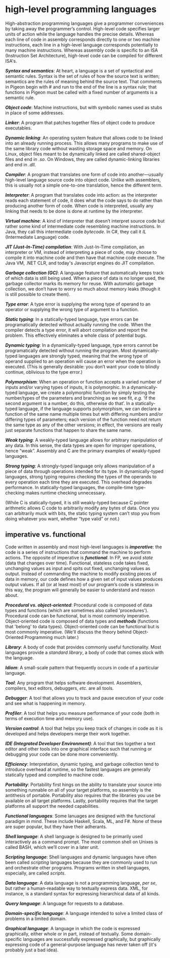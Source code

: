 

# high-level programming languages

High-abstraction programming languages give a programmer conveniences by taking away the programmer’s control. High-level code specifies larger units of action while the language handles the precise details. Whereas each line of code in assembly corresponds directly to one or two machine instructions, each line in a high-level language corresponds potentially to many machine instructions. Whereas assembly code is specific to an ISA (Instruction Set Architecture), high-level code can be compiled for different ISA's.

***Syntax and semantics***: At heart, a language is a set of syntactical and semantic rules. Syntax is the set of rules of how the source text is written; semantics are the rules of meaning behind the source text. That comments in Pigeon begin with # and run to the end of the line is a syntax rule; that functions in Pigeon must be called with a fixed number of arguments is a semantic rule.

***Object code***: Machine instructions, but with symbolic names used as stubs in place of some addresses.

***Linker***: A program that patches together files of object code to produce executables.

***Dynamic linking***: An operating system feature that allows code to be linked into an already running process. This allows many programs to make use of the same library code without wasting storage space and memory. On Linux, object files meant to be dynamically linked are called shared-object files and end in *.so*. On Windows, they are called dynamic-linking libraries and end in *.dll*.

***Compiler***: A program that translates one form of code into another—usually high-level language source code into object code. Unlike with assemblers, this is usually not a simple one-to-one translation, hence the different term.

***Interpreter***: A program that translates code into action: as the interpreter reads each statement of code, it does what the code says to do rather than producing another form of code. When code is interpreted, usually any linking that needs to be done is done at runtime by the interpreter.

***Virtual machine***: A kind of interpreter that doesn’t interpret source code but rather some kind of intermediate code resembling machine instructions. In Java, they call this intermediate code *bytecode*. In C#, they call it *IL* (Intermediate Language) code.

***JIT (Just-In-Time) compilation***: With Just-In-Time compilation, an interpreter or VM, instead of interpreting a piece of code, may choose to compile it into machine code and then have that machine code execute. The Java VM, .NET CLR, and today's Javascript engines do JIT compilation.

***Garbage collection (GC)***: A language feature that automatically keeps track of which data is still being used. When a piece of data is no longer used, the garbage collector marks its memory for reuse. With automatic garbage collection, we don’t have to worry so much about memory leaks (though it is still possible to create them).

***Type error***: A type error is supplying the wrong type of operand to an operator or supplying the wrong type of argument to a function.

***Static typing***: In a statically-typed language, type errors can be programatically detected without actually running the code. When the compiler detects a type error, it will abort compilation and report the problem. This effectively eliminates a whole class of potential bugs.

***Dynamic typing***: In a dynamically-typed language, type errors cannot be programatically detected without running the program. Most dynamically-typed languages are strongly typed, meaning that the wrong type of operand supplied to an operation will cause an error when the operation is executed. (This is generally desirable: you don’t want your code to blindly continue, oblivious to the type error.)

***Polymorphism***: When an operation or function accepts a varied number of inputs and/or varying types of inputs, it is polymorphic. In a dynamically-typed language, we create a polymorphic function by simply testing the number/types of the parameters and branching as we see fit, *e.g.* ‘if the second argument is a number, do this, otherwise do that’. In a statically-typed language, if the language supports polymorphism, we can declare a function of the same name multiple times but with differing numbers and/or differing types of parameters; each version of the function need not return the same type as any of the other versions; in effect, the versions are really just separate functions that happen to share the same name.

***Weak typing***: A weakly-typed language allows for arbitrary manipulation of any data. In this sense, the data types are open for improper operations, hence “weak”. Assembly and C are the primary examples of weakly-typed languages.

***Strong typing***: A strongly-typed language only allows manipulation of a piece of data through operations intended for its type. In dynamically-typed languages, strong typing requires checking the types of the operands to every operation each time they are executed. This overhead degrades performance. In statically-typed languages, the compile-time type-checking makes runtime checking unnecessary. 

(While C is statically-typed, it is still weakly-typed because C pointer arithmetic allows C code to arbitrarily modify any bytes of data. Once you can arbitrarily muck with bits, the static typing system can’t stop you from doing whatever you want, whether “type valid” or not.)

## imperative vs. functional

Code written in assembly and most high-level languages is ***imperative***: the code is a series of instructions that command the machine to perform actions. The opposite of imperative is ***functional***. In FP, we avoid *state* (data that changes over time). Functional, stateless code takes fixed, unchanging values as input and spits out fixed, unchanging values as output. Instead of commanding the machine to modify existing pieces of data in memory, our code defines how a given set of input values produces output values. If all (or at least most) of our program’s code is stateless in this way, the program will generally be easier to understand and reason about.

***Procedural vs. object-oriented***: Procedural code is composed of data types and functions (which are sometimes also called 'procedures'). Procedural code can be functional, but is most commonly imperative. Object-oriented code is composed of data types and ***methods*** (functions that 'belong' to data types). Object-oriented code can be functional but is most commonly imperative. (We'll discuss the theory behind Object-Oriented Programming much later.)

***Library***: A body of code that provides commonly useful functionality. Most languages provide a *standard library*, a body of code that comes stock with the language.

***Idiom***: A small-scale pattern that frequently occurs in code of a particular language.

***Tool***: Any program that helps software development. Assemblers, compilers, text editors, debuggers, *etc.* are all tools.

***Debugger***: A tool that allows you to track and pause execution of your code and see what is happening in memory.

***Profiler***: A tool that helps you measure performance of your code (both in terms of execution time and memory use).

***Version control***: A tool that helps you keep track of changes in code as it is developed and helps developers merge their work together.

***IDE (Integrated Developer Environment)***: A tool that ties together a text editor and other tools into one graphical interface such that running or debugging your code can be done more conveniently.

***Efficiency***: Interpretation, dynamic typing, and garbage collection tend to introduce overhead at runtime, so the fastest languages are generally statically typed and compiled to machine code.

***Portability***: Portability first hings on the ability to translate your source into something runnable on all of your target platforms, so assembly is the antithesis of portable. Portability also requires that the libraries you use be available on all target platforms. Lastly, portability requires that the target platforms all support the needed capabilities.

***Functional languages***: Some lanuages are designed with the functional paradigm in mind. These include Haskell, Scala, ML, and F#. None of these are super popular, but they have their adherants.

***Shell language***: A shell language is designed to be primarily used interactively as a command prompt. The most common shell on Unixes is called BASH, which we’ll cover in a later unit.

***Scripting language***: Shell languages and dynamic languages have often been called *scripting* languages because they are commonly used to run and orchestrate other programs. Programs written in shell languages, especially, are called *scripts*.

***Data language***: A data language is not a programming language, *per se*, but rather a human-readable way to textually express data. XML, for instance, is a standard syntax for expressing hierarchical data of all kinds.

***Query language***: A language for requests to a database.

***Domain-specific language***: A language intended to solve a limited class of problems in a limited domain. 

***Graphical language***: A language in which the code is expressed graphically, either whole or in part, instead of textually. Some domain-specific languages are successfully expressed graphically, but graphically expressing code of a general-purpose language has never taken off (it's probably just a bad idea).